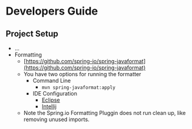 # Developers Guide

## Project Setup
- ...
- Formatting
  - [https://github.com/spring-io/spring-javaformat](https://github.com/spring-io/spring-javaformat)
  - You have two options for running the formatter
    - Command Line
      - `mvn spring-javaformat:apply`
    - IDE Configuration
      - [Eclipse](https://github.com/spring-io/spring-javaformat#eclipse)
      - [Intellij](https://github.com/spring-io/spring-javaformat#intellij-idea)
  - Note the Spring.io Formatting Pluggin does not run clean up, like removing unused imports.
